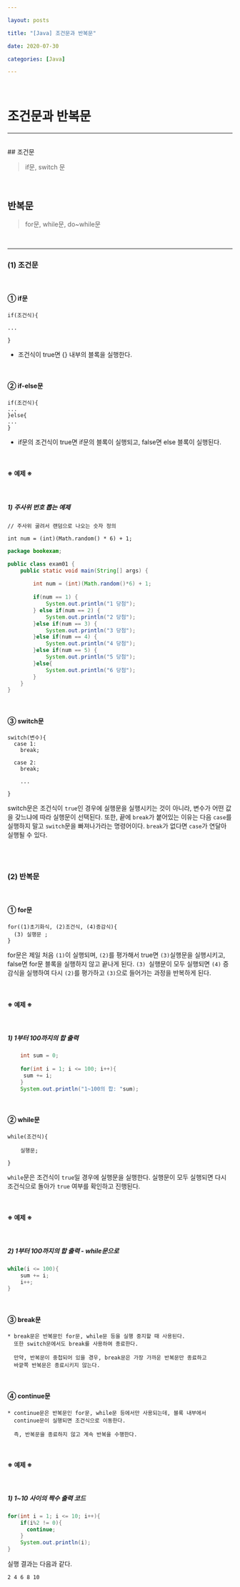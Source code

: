 ```yaml
---

layout: posts

title: "[Java] 조건문과 반복문"

date: 2020-07-30

categories: [Java]

---
```


<br>

# 조건문과 반복문

- - -
 <br>
## 조건문

<blockQuote>if문, switch 문
</blockQuote>
<br>

## 반복문

<blockQuote>for문, while문, do~while문
</blockQuote>
<br>

- - -
### (1) 조건문
<br>

#### ① if문

~~~
if(조건식){

...

}
~~~

- 조건식이 true면 {} 내부의 블록을 실행한다.

<br>

####  ② if-else문

~~~
if(조건식){
...
}else{
...
}
~~~

- if문의 조건식이 true면 if문의 블록이 실행되고, false면 else 블록이 실행된다.

<br>

#### ※ 예제 ※
<br>

##### 1) 주사위 번호 뽑는 예제

~~~
// 주사위 굴려서 랜덤으로 나오는 숫자 정의

int num = (int)(Math.random() * 6) + 1;
~~~

~~~java
package bookexam;

public class exam01 {
	public static void main(String[] args) {
		
		int num = (int)(Math.random()*6) + 1;
		
		if(num == 1) {
			System.out.println("1 당첨");
		} else if(num == 2) {
			System.out.println("2 당첨");
		}else if(num == 3) {
			System.out.println("3 당첨");
		}else if(num == 4) {
			System.out.println("4 당첨");
		}else if(num == 5) {
			System.out.println("5 당첨");
		}else{
			System.out.println("6 당첨");
		}
	}
}
~~~

<br>

####  ③ switch문

~~~
switch(변수){
  case 1:
    break;
    
  case 2:
    break;
    
    ...

}
~~~

 switch문은 조건식이 `true`인 경우에 실행문을 실행시키는 것이 아니라, 변수가 어떤 값을 갖느냐에 따라 실행문이 선택된다.
또한, 끝에 `break`가 붙어있는 이유는 다음 `case`를 실행하지 말고 `switch`문을 빠져나가라는 명령어이다. `break`가 없다면 `case`가 연달아 실행될 수 있다.

<br>
<br>

### (2) 반복문
<br>

#### ① for문

~~~
for((1)초기화식, (2)조건식, (4)증감식){
  (3) 실행문 ;
}
~~~
for문은 제일 처음 `(1)`이 실행되며, `(2)`를 평가해서 true면 `(3)`실행문을 실행시키고, false면 for문 블록을 실행하지 않고 끝나게 된다.
`(3) `실행문이 모두 실행되면 `(4)` 증감식을 실행하여 다시 `(2)`를 평가하고 `(3)`으로 들어가는 과정을 반복하게 된다.

<br>

#### ※ 예제 ※
<br>

##### 1) 1부터 100까지의 합 출력

~~~java
	int sum = 0;
	
    for(int i = 1; i <= 100; i++){
     sum += i;
    }
	System.out.println("1~100의 합: "sum);
~~~

<br>

#### ② while문

```
while(조건식){

	실행문;
    
}
```

`while`문은 조건식이 `true`일 경우에 실행문을 실행한다.
실행문이 모두 실행되면 다시 조건식으로 돌아가 `true` 여부를 확인하고 진행된다.

<br>

#### ※ 예제 ※
<br>

##### 2) 1부터 100까지의 합 출력 - while문으로

~~~java
while(i <= 100){
	sum += i;
    i++;
}
~~~

<br>

#### ③ break문

```
* break문은 반복문인 for문, while문 등을 실행 중지할 때 사용된다.
  또한 switch문에서도 break를 사용하여 종료한다.
  
  만약, 반복문이 중첩되어 있을 경우, break문은 가장 가까운 반복문만 종료하고
  바깥쪽 반복문은 종료시키지 않는다.
```

<br>

#### ④ continue문

```
* continue문은 반복문인 for문, while문 등에서만 사용되는데, 블록 내부에서
  continue문이 실행되면 조건식으로 이동한다.
  
  즉, 반복문을 종료하지 않고 계속 반복을 수행한다.
```


<br>

#### ※ 예제 ※
<br>

##### 1) 1~10 사이의 짝수 출력 코드

~~~java
for(int i = 1; i <= 10; i++){
	if(i%2 != 0){
      continue;
    }
    System.out.println(i);
}
~~~

실행 결과는 다음과 같다.

~~~
2 4 6 8 10
~~~

<br>
<br>







